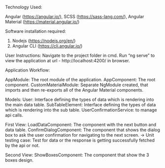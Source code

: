 Technology Used:

Angular (https://angular.io/), 
SCSS (https://sass-lang.com/), 
Angular Material (https://material.angular.io/)

Software installation required:
1.	Nodejs (https://nodejs.org/en/)
2.	Angular CLI (https://cli.angular.io/)

User Instructions:
Navigate to the project folder in cmd.
Run “ng serve” to view the application at url - http://localhost:4200/ in browser.

Application Workflow:

AppModule: The root module of the application.
AppComponent: The root component.
CustomMaterialModule: Separate NgModule created, that imports and then re-exports all of the Angular Material components.

Models:
User: Interface defining the types of data which is rendering into the main data table.
SubTableElement: Interface defining the types of data which is rendering into the sub table.
UserConfirmationService: to manage api calls.

First View: 
LoadDataComponent: The component with the next button and data table.
ConfirmDialogComponent: The component that shows the dialog box to ask the user confirmation for navigating  to the next screen.
  -> Unit testing case: Test for data or the response is getting successfully fetched by the api or not. 

Second View:
ShowBoxesComponent: The component that show the 3 boxes design. 
 




 


 
